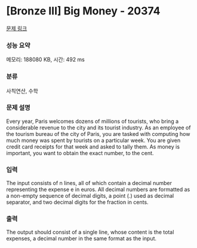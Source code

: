 # [Bronze III] Big Money - 20374 

[문제 링크](https://www.acmicpc.net/problem/20374) 

### 성능 요약

메모리: 188080 KB, 시간: 492 ms

### 분류

사칙연산, 수학

### 문제 설명

<p>Every year, Paris welcomes dozens of millions of tourists, who bring a considerable revenue to the city and its tourist industry. As an employee of the tourism bureau of the city of Paris, you are tasked with computing how much money was spent by tourists on a particular week. You are given credit card receipts for that week and asked to tally them. As money is important, you want to obtain the exact number, to the cent.</p>

### 입력 

 <p>The input consists of n lines, all of which contain a decimal number representing the expense e in euros. All decimal numbers are formatted as a non-empty sequence of decimal digits, a point (.) used as decimal separator, and two decimal digits for the fraction in cents.</p>

### 출력 

 <p>The output should consist of a single line, whose content is the total expenses, a decimal number in the same format as the input.</p>

